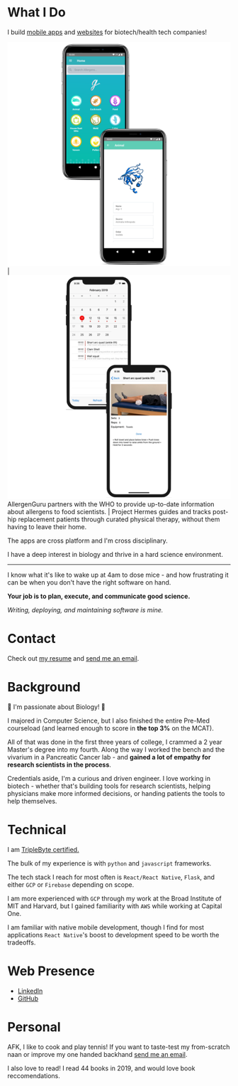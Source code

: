 # What I Do

I build [mobile apps](https://apps.apple.com/app/allergen-guru/id1373922308) and [websites](https://depmap.org/portal/) for biotech/health tech companies!

![](./mast.png) | ![](./hermes.png)
AllergenGuru partners with the WHO to provide up-to-date information about allergens to food scientists. | Project Hermes guides and tracks post-hip replacement patients through curated physical therapy, without them having to leave their home.

The apps are cross platform and I'm cross disciplinary.

I have a deep interest in biology and thrive in a hard science environment.

---

I know what it's like to wake up at 4am to dose mice - and how frustrating it can be when you don't have the right software on hand.

**Your job is to plan, execute, and communicate good science.**

*Writing, deploying, and maintaining software is mine.*

# Contact

Check out [my resume](https://nishantjha.org/resume.pdf) and [send me an email](mailto:me@nishantjha.org).

# Background

🧪 I'm passionate about Biology! 🧬

I majored in Computer Science, but I also finished the entire Pre-Med courseload (and learned enough to score in **the top 3%** on the MCAT). 

All of that was done in the first three years of college, I crammed a 2 year Master's degree into my fourth. Along the way I worked the bench and the vivarium in a Pancreatic Cancer lab - and **gained a lot of empathy for research scientists in the process**.

Credentials aside, I'm a curious and driven engineer. I love working in biotech - whether that's building tools for research scientists, helping physicians make more informed decisions, or handing patients the tools to help themselves.

# Technical

I am [TripleByte certified.](https://triplebyte.com/certificate/YAiPxpq)


The bulk of my experience is with `python` and `javascript` frameworks.

The tech stack I reach for most often is `React/React Native`, `Flask`, and either `GCP` or `Firebase` depending on scope.

I am more experienced with `GCP` through my work at the Broad Institute of MIT and Harvard, but I gained familiarity with `AWS` while working at Capital One.

I am familiar with native mobile development, though I find for most applications `React Native`'s boost to development speed to be worth the tradeoffs.

# Web Presence

 - [LinkedIn](https://linkedin.com/in/ninjha01/)
 - [GitHub](https://github.com/ninjha01/)

# Personal

AFK, I like to cook and play tennis! If you want to taste-test my from-scratch naan or improve my one handed backhand [send me an email](mailto:me@nishantjha.org).

I also love to read! I read 44 books in 2019, and would love book reccomendations.
